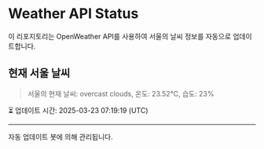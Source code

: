 
# Weather API Status

이 리포지토리는 OpenWeather API를 사용하여 서울의 날씨 정보를 자동으로 업데이트합니다.

## 현재 서울 날씨
> 서울의 현재 날씨: overcast clouds, 온도: 23.52°C, 습도: 23%

⏳ 업데이트 시간: 2025-03-23 07:19:19 (UTC)

---
자동 업데이트 봇에 의해 관리됩니다.
